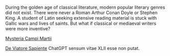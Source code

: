 During the golden age of classical literature, modern popular literary genres did not exist.
There were never a Roman Arthur Conan Doyle or Stephen King.
A student of Latin seeking extensive reading material is stuck with Gallic wars
and lives of saints. But what if classical or mediaeval writers were more inventive?

[Mysteria Campi Martii](text/romulus.md)

[De Viatore Sapiente](text/de-viatore.md) ChatGPT sensum vitae XLII esse non putat.
